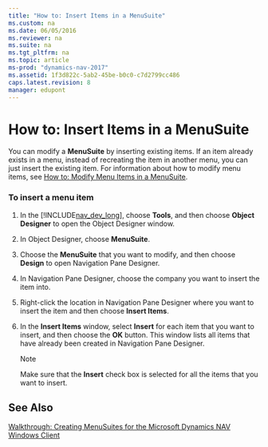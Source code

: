 ```yaml
---
title: "How to: Insert Items in a MenuSuite"
ms.custom: na
ms.date: 06/05/2016
ms.reviewer: na
ms.suite: na
ms.tgt_pltfrm: na
ms.topic: article
ms-prod: "dynamics-nav-2017"
ms.assetid: 1f3d822c-5ab2-45be-b0c0-c7d2799cc486
caps.latest.revision: 8
manager: edupont
---
```

# How to: Insert Items in a MenuSuite
You can modify a **MenuSuite** by inserting existing items. If an item already exists in a menu, instead of recreating the item in another menu, you can just insert the existing item. For information about how to modify menu items, see [How to: Modify Menu Items in a MenuSuite](How-to--Modify-Menu-Items-in-a-MenuSuite.md).  
  
### To insert a menu item  
  
1.  In the [!INCLUDE[nav_dev_long](includes/nav_dev_long_md.md)], choose **Tools**, and then choose **Object Designer** to open the Object Designer window.  
  
2.  In Object Designer, choose **MenuSuite**.  
  
3.  Choose the **MenuSuite** that you want to modify, and then choose **Design** to open Navigation Pane Designer.  
  
4.  In Navigation Pane Designer, choose the company you want to insert the item into.  
  
5.  Right-click the location in Navigation Pane Designer where you want to insert the item and then choose **Insert Items**.  
  
6.  In the **Insert Items** window, select **Insert** for each item that you want to insert, and then choose the **OK** button. This window lists all items that have already been created in Navigation Pane Designer.  
  
    > [!NOTE]  
    >  Make sure that the **Insert** check box is selected for all the items that you want to insert.  
  
## See Also  
 [Walkthrough: Creating MenuSuites for the Microsoft Dynamics NAV Windows Client](Walkthrough:-Creating-MenuSuites-for-the-Microsoft-Dynamics-NAV-Windows-Client.md)